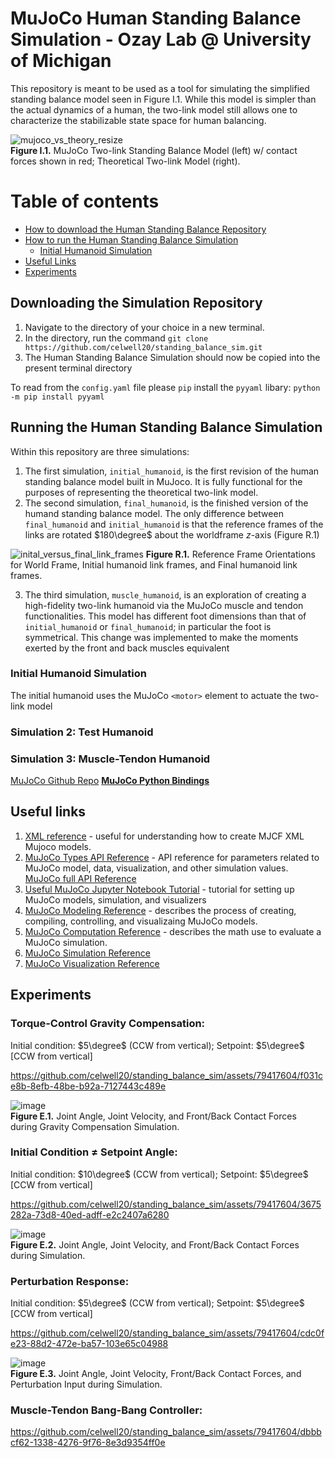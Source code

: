# MuJoCo Human Standing Balance Simulation - Ozay Lab @ University of Michigan

This repository is meant to be used as a tool for simulating the simplified standing balance model seen in Figure I.1. While this model is simpler than the actual dynamics of a human, the two-link model still allows one to characterize the stabilizable state space for human balancing.

![mujoco_vs_theory_resize](https://github.com/celwell20/standing_balance_sim/assets/79417604/3b26e5d5-4d15-470c-8215-d78d28e7ac9a) \
**Figure I.1.** MuJoCo Two-link Standing Balance Model (left) w/ contact forces shown in red; Theoretical Two-link Model (right).

Table of contents
=================
<!--ts-->

   * [How to download the Human Standing Balance Repository](#Downloading-the-Simulation-Repository)
   * [How to run the Human Standing Balance Simulation](#Running-the-Human-Standing-Balance-Simulation)
     * [Initial Humanoid Simulation](#Initial-Humanoid-Simulation)
   * [Useful Links](#Useful-links)
   * [Experiments](#Experiments)
<!--te-->

## Downloading the Simulation Repository

1. Navigate to the directory of your choice in a new terminal.
2. In the directory, run the command `git clone https://github.com/celwell20/standing_balance_sim.git`
3. The Human Standing Balance Simulation should now be copied into the present terminal directory

To read from the `config.yaml` file please `pip` install the `pyyaml` libary: `python -m pip install pyyaml`

## Running the Human Standing Balance Simulation

Within this repository are three simulations:
1. The first simulation, `initial_humanoid`, is the first revision of the human standing balance model built in MuJoco. It is fully functional for the purposes of representing the theoretical two-link model.
2. The second simulation, `final_humanoid`, is the finished version of the humand standing balance model. The only difference between `final_humanoid` and `initial_humanoid` is that the reference frames of the links are rotated $180\degree$ about the worldframe $z$-axis (Figure R.1)

![inital_versus_final_link_frames](https://github.com/celwell20/standing_balance_sim/assets/79417604/699ff693-4db3-4bdb-8308-65ea13b33858)
**Figure R.1.** Reference Frame Orientations for World Frame, Initial humanoid link frames, and Final humanoid link frames.

3. The third simulation, `muscle_humanoid`, is an exploration of creating a high-fidelity two-link humanoid via the MuJoCo muscle and tendon functionalities. This model has different foot dimensions than that of `initial_humanoid` or `final_humanoid`; in particular the foot is symmetrical. This change was implemented to make the moments exerted by the front and back muscles equivalent

### Initial Humanoid Simulation

The initial humanoid uses the MuJoCo `<motor>` element to actuate the two-link model

### Simulation 2: Test Humanoid

### Simulation 3: Muscle-Tendon Humanoid

[MuJoCo Github Repo](https://github.com/google-deepmind/mujoco?tab=readme-ov-file)
**[MuJoCo Python Bindings](https://mujoco.readthedocs.io/en/latest/python.html)**

## Useful links

1. [XML reference](https://mujoco.readthedocs.io/en/stable/XMLreference.html#body-geom) - useful for understanding how to create MJCF XML Mujoco models.
2. [MuJoCo Types API Reference](https://mujoco.readthedocs.io/en/stable/APIreference/APItypes.html#mjtsensor) - API reference for parameters related to MuJoCo model, data, visualization, and other simulation values.
      [MuJoCo full API Reference](https://mujoco.readthedocs.io/en/latest/APIreference/index.html) 
3. [Useful MuJoCo Jupyter Notebook Tutorial](https://colab.research.google.com/github/google-deepmind/mujoco/blob/main/python/tutorial.ipynb#scrollTo=Z6NDYJ8IOVt7) - tutorial for setting up MuJoCo models, simulation, and visualizers
4. [MuJoCo Modeling Reference](https://mujoco.readthedocs.io/en/stable/modeling.html) - describes the process of creating, compiling, controlling, and visualizaing MuJoCo models.
5. [MuJoCo Computation Reference](https://mujoco.readthedocs.io/en/latest/computation/index.html) - describes the math use to evaluate a MuJoCo simulation.
6. [MuJoCo Simulation Reference](https://mujoco.readthedocs.io/en/latest/programming/simulation.html#forward-dynamics)
7. [MuJoCo Visualization Reference](https://mujoco.readthedocs.io/en/latest/programming/visualization.html#rendering)



## Experiments

### Torque-Control Gravity Compensation:
Initial condition: $5\degree$ (CCW from vertical); Setpoint: $5\degree$ [CCW from vertical]

https://github.com/celwell20/standing_balance_sim/assets/79417604/f031ce8b-8efb-48be-b92a-7127443c489e

![image](https://github.com/celwell20/standing_balance_sim/assets/79417604/65c185e4-adf5-42de-b526-46e0be942999)\
**Figure E.1.** Joint Angle, Joint Velocity, and Front/Back Contact Forces during Gravity Compensation Simulation.

### Initial Condition $\neq$ Setpoint Angle:
Initial condition: $10\degree$ (CCW from vertical); Setpoint: $5\degree$ [CCW from vertical]

https://github.com/celwell20/standing_balance_sim/assets/79417604/3675282a-73d8-40ed-adff-e2c2407a6280

![image](https://github.com/celwell20/standing_balance_sim/assets/79417604/6d21722c-3071-40f3-8296-35888deb0f3e)\
**Figure E.2.** Joint Angle, Joint Velocity, and Front/Back Contact Forces during Simulation.

### Perturbation Response:

Initial condition: $5\degree$ (CCW from vertical); Setpoint: $5\degree$ [CCW from vertical]

https://github.com/celwell20/standing_balance_sim/assets/79417604/cdc0fe23-88d2-472e-ba57-103e65c04988

![image](https://github.com/celwell20/standing_balance_sim/assets/79417604/8d83e709-1281-4722-9ac1-62b554dac016)\
**Figure E.3.** Joint Angle, Joint Velocity, Front/Back Contact Forces, and Perturbation Input during Simulation.

### Muscle-Tendon Bang-Bang Controller:

https://github.com/celwell20/standing_balance_sim/assets/79417604/dbbbcf62-1338-4276-9f76-8e3d9354ff0e

